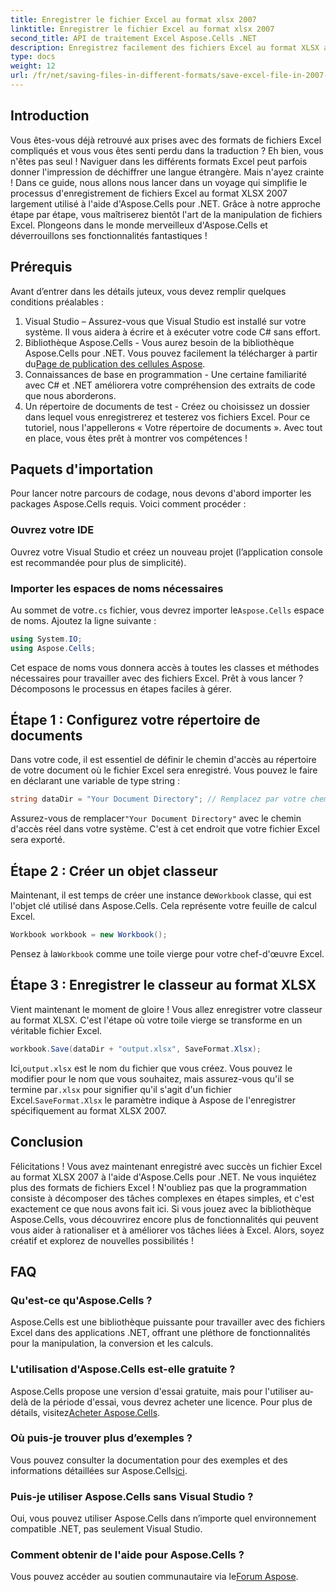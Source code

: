 ```yaml
---
title: Enregistrer le fichier Excel au format xlsx 2007
linktitle: Enregistrer le fichier Excel au format xlsx 2007
second_title: API de traitement Excel Aspose.Cells .NET
description: Enregistrez facilement des fichiers Excel au format XLSX avec ce guide étape par étape utilisant Aspose.Cells pour .NET. Maîtrisez la manipulation d'Excel.
type: docs
weight: 12
url: /fr/net/saving-files-in-different-formats/save-excel-file-in-2007-xlsx-format/
---
```

## Introduction
Vous êtes-vous déjà retrouvé aux prises avec des formats de fichiers Excel compliqués et vous vous êtes senti perdu dans la traduction ? Eh bien, vous n'êtes pas seul ! Naviguer dans les différents formats Excel peut parfois donner l'impression de déchiffrer une langue étrangère. Mais n'ayez crainte ! Dans ce guide, nous allons nous lancer dans un voyage qui simplifie le processus d'enregistrement de fichiers Excel au format XLSX 2007 largement utilisé à l'aide d'Aspose.Cells pour .NET. Grâce à notre approche étape par étape, vous maîtriserez bientôt l'art de la manipulation de fichiers Excel. Plongeons dans le monde merveilleux d'Aspose.Cells et déverrouillons ses fonctionnalités fantastiques !
## Prérequis
Avant d’entrer dans les détails juteux, vous devez remplir quelques conditions préalables :
1. Visual Studio – Assurez-vous que Visual Studio est installé sur votre système. Il vous aidera à écrire et à exécuter votre code C# sans effort.
2.  Bibliothèque Aspose.Cells - Vous aurez besoin de la bibliothèque Aspose.Cells pour .NET. Vous pouvez facilement la télécharger à partir du[Page de publication des cellules Aspose](https://releases.aspose.com/cells/net/).
3. Connaissances de base en programmation - Une certaine familiarité avec C# et .NET améliorera votre compréhension des extraits de code que nous aborderons.
4. Un répertoire de documents de test - Créez ou choisissez un dossier dans lequel vous enregistrerez et testerez vos fichiers Excel. Pour ce tutoriel, nous l'appellerons « Votre répertoire de documents ».
Avec tout en place, vous êtes prêt à montrer vos compétences !
## Paquets d'importation
Pour lancer notre parcours de codage, nous devons d'abord importer les packages Aspose.Cells requis. Voici comment procéder :
### Ouvrez votre IDE
Ouvrez votre Visual Studio et créez un nouveau projet (l’application console est recommandée pour plus de simplicité).
### Importer les espaces de noms nécessaires
 Au sommet de votre`.cs` fichier, vous devrez importer le`Aspose.Cells` espace de noms. Ajoutez la ligne suivante :
```csharp
using System.IO;
using Aspose.Cells;
```
Cet espace de noms vous donnera accès à toutes les classes et méthodes nécessaires pour travailler avec des fichiers Excel.
Prêt à vous lancer ? Décomposons le processus en étapes faciles à gérer.
## Étape 1 : Configurez votre répertoire de documents
Dans votre code, il est essentiel de définir le chemin d'accès au répertoire de votre document où le fichier Excel sera enregistré. Vous pouvez le faire en déclarant une variable de type string :
```csharp
string dataDir = "Your Document Directory"; // Remplacez par votre chemin réel
```
 Assurez-vous de remplacer`"Your Document Directory"` avec le chemin d'accès réel dans votre système. C'est à cet endroit que votre fichier Excel sera exporté.
## Étape 2 : Créer un objet classeur
 Maintenant, il est temps de créer une instance de`Workbook` classe, qui est l'objet clé utilisé dans Aspose.Cells. Cela représente votre feuille de calcul Excel.
```csharp
Workbook workbook = new Workbook();
```
 Pensez à la`Workbook` comme une toile vierge pour votre chef-d'œuvre Excel.
## Étape 3 : Enregistrer le classeur au format XLSX
Vient maintenant le moment de gloire ! Vous allez enregistrer votre classeur au format XLSX. C'est l'étape où votre toile vierge se transforme en un véritable fichier Excel.
```csharp
workbook.Save(dataDir + "output.xlsx", SaveFormat.Xlsx);
```
 Ici,`output.xlsx` est le nom du fichier que vous créez. Vous pouvez le modifier pour le nom que vous souhaitez, mais assurez-vous qu'il se termine par`.xlsx` pour signifier qu'il s'agit d'un fichier Excel.`SaveFormat.Xlsx` le paramètre indique à Aspose de l'enregistrer spécifiquement au format XLSX 2007.
## Conclusion
Félicitations ! Vous avez maintenant enregistré avec succès un fichier Excel au format XLSX 2007 à l'aide d'Aspose.Cells pour .NET. Ne vous inquiétez plus des formats de fichiers Excel ! N'oubliez pas que la programmation consiste à décomposer des tâches complexes en étapes simples, et c'est exactement ce que nous avons fait ici. Si vous jouez avec la bibliothèque Aspose.Cells, vous découvrirez encore plus de fonctionnalités qui peuvent vous aider à rationaliser et à améliorer vos tâches liées à Excel. Alors, soyez créatif et explorez de nouvelles possibilités ! 
## FAQ
### Qu'est-ce qu'Aspose.Cells ?
Aspose.Cells est une bibliothèque puissante pour travailler avec des fichiers Excel dans des applications .NET, offrant une pléthore de fonctionnalités pour la manipulation, la conversion et les calculs.
### L'utilisation d'Aspose.Cells est-elle gratuite ?
 Aspose.Cells propose une version d'essai gratuite, mais pour l'utiliser au-delà de la période d'essai, vous devrez acheter une licence. Pour plus de détails, visitez[Acheter Aspose.Cells](https://purchase.aspose.com/buy).
### Où puis-je trouver plus d’exemples ?
 Vous pouvez consulter la documentation pour des exemples et des informations détaillées sur Aspose.Cells[ici](https://reference.aspose.com/cells/net/).
### Puis-je utiliser Aspose.Cells sans Visual Studio ?
Oui, vous pouvez utiliser Aspose.Cells dans n’importe quel environnement compatible .NET, pas seulement Visual Studio.
### Comment obtenir de l'aide pour Aspose.Cells ?
Vous pouvez accéder au soutien communautaire via le[Forum Aspose](https://forum.aspose.com/c/cells/9).